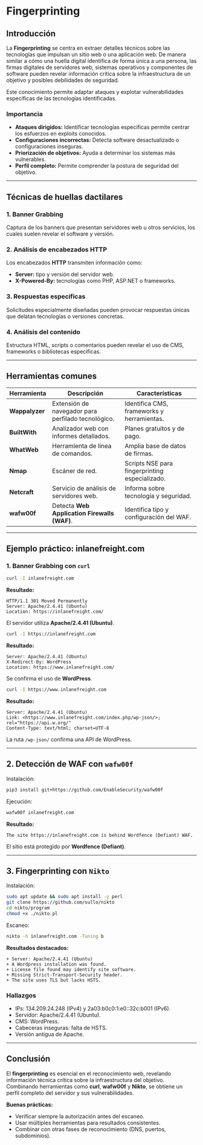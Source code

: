 # Fingerprinting 

## Introducción
La **Fingerprinting** se centra en extraer detalles técnicos sobre las tecnologías que impulsan un sitio web o una aplicación web. De manera similar a cómo una huella digital identifica de forma única a una persona, las firmas digitales de servidores web, sistemas operativos y componentes de software pueden revelar información crítica sobre la infraestructura de un objetivo y posibles debilidades de seguridad.

Este conocimiento permite adaptar ataques y explotar vulnerabilidades específicas de las tecnologías identificadas.

### Importancia
- **Ataques dirigidos:** Identificar tecnologías específicas permite centrar los esfuerzos en exploits conocidos.
- **Configuraciones incorrectas:** Detecta software desactualizado o configuraciones inseguras.
- **Priorización de objetivos:** Ayuda a determinar los sistemas más vulnerables.
- **Perfil completo:** Permite comprender la postura de seguridad del objetivo.

---

## Técnicas de huellas dactilares

### 1. Banner Grabbing
Captura de los banners que presentan servidores web u otros servicios, los cuales suelen revelar el software y versión.

### 2. Análisis de encabezados HTTP
Los encabezados **HTTP** transmiten información como:
- **Server:** tipo y versión del servidor web.
- **X-Powered-By:** tecnologías como PHP, ASP.NET o frameworks.

### 3. Respuestas específicas
Solicitudes especialmente diseñadas pueden provocar respuestas únicas que delatan tecnologías o versiones concretas.

### 4. Análisis del contenido
Estructura HTML, scripts o comentarios pueden revelar el uso de CMS, frameworks o bibliotecas específicas.

---

## Herramientas comunes
| Herramienta | Descripción | Características |
|--------------|-------------|-----------------|
| **Wappalyzer** | Extensión de navegador para perfilado tecnológico. | Identifica CMS, frameworks y herramientas. |
| **BuiltWith** | Analizador web con informes detallados. | Planes gratuitos y de pago. |
| **WhatWeb** | Herramienta de línea de comandos. | Amplia base de datos de firmas. |
| **Nmap** | Escáner de red. | Scripts NSE para fingerprinting especializado. |
| **Netcraft** | Servicio de análisis de servidores web. | Informa sobre tecnología y seguridad. |
| **wafw00f** | Detecta **Web Application Firewalls (WAF)**. | Identifica tipo y configuración del WAF. |

---

## Ejemplo práctico: inlanefreight.com

### 1. Banner Grabbing con `curl`
```bash
curl -I inlanefreight.com
```
**Resultado:**
```
HTTP/1.1 301 Moved Permanently
Server: Apache/2.4.41 (Ubuntu)
Location: https://inlanefreight.com/
```

El servidor utiliza **Apache/2.4.41 (Ubuntu)**.

```bash
curl -I https://inlanefreight.com
```
**Resultado:**
```
Server: Apache/2.4.41 (Ubuntu)
X-Redirect-By: WordPress
Location: https://www.inlanefreight.com/
```
Se confirma el uso de **WordPress**.

```bash
curl -I https://www.inlanefreight.com
```
**Resultado:**
```
Server: Apache/2.4.41 (Ubuntu)
Link: <https://www.inlanefreight.com/index.php/wp-json/>; rel="https://api.w.org/"
Content-Type: text/html; charset=UTF-8
```
La ruta `/wp-json/` confirma una API de WordPress.

---

## 2. Detección de WAF con `wafw00f`
Instalación:
```bash
pip3 install git+https://github.com/EnableSecurity/wafw00f
```
Ejecución:
```bash
wafw00f inlanefreight.com
```
**Resultado:**
```
The site https://inlanefreight.com is behind Wordfence (Defiant) WAF.
```
El sitio está protegido por **Wordfence (Defiant)**.

---

## 3. Fingerprinting con `Nikto`
Instalación:
```bash
sudo apt update && sudo apt install -y perl
git clone https://github.com/sullo/nikto
cd nikto/program
chmod +x ./nikto.pl
```
Escaneo:
```bash
nikto -h inlanefreight.com -Tuning b
```
**Resultados destacados:**
```
+ Server: Apache/2.4.41 (Ubuntu)
+ A Wordpress installation was found.
+ License file found may identify site software.
+ Missing Strict-Transport-Security header.
+ The site uses TLS but lacks HSTS.
```
### Hallazgos
- IPs: 134.209.24.248 (IPv4) y 2a03:b0c0:1:e0::32c:b001 (IPv6).
- Servidor: Apache/2.4.41 (Ubuntu).
- CMS: WordPress.
- Cabeceras inseguras: falta de HSTS.
- Versión antigua de Apache.

---

## Conclusión
El **fingerprinting** es esencial en el reconocimiento web, revelando información técnica crítica sobre la infraestructura del objetivo.  
Combinando herramientas como **curl**, **wafw00f** y **Nikto**, se obtiene un perfil completo del servidor y sus vulnerabilidades.

**Buenas prácticas:**
- Verificar siempre la autorización antes del escaneo.  
- Usar múltiples herramientas para resultados consistentes.  
- Combinar con otras fases de reconocimiento (DNS, puertos, subdominios).

